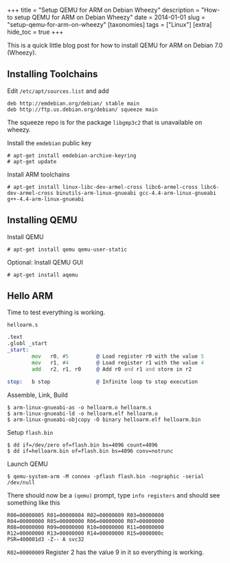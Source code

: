 +++
title = "Setup QEMU for ARM on Debian Wheezy"
description = "How-to setup QEMU for ARM on Debian Wheezy"
date = 2014-01-01
slug = "setup-qemu-for-arm-on-wheezy"
[taxonomies]
tags = ["Linux"]
[extra]
hide_toc = true
+++

This is a quick little blog post for how to install QEMU for ARM on Debian 7.0 (Wheezy).

<!-- more -->

## Installing Toolchains

Edit `/etc/apt/sources.list` and add

```
deb http://emdebian.org/debian/ stable main
deb http://ftp.us.debian.org/debian/ squeeze main
```

The squeeze repo is for the package `libgmp3c2` that is unavailable on wheezy.

Install the `emdebian` public key

```console
# apt-get install emdebian-archive-keyring
# apt-get update
```

Install ARM toolchains

```console
# apt-get install linux-libc-dev-armel-cross libc6-armel-cross libc6-dev-armel-cross binutils-arm-linux-gnueabi gcc-4.4-arm-linux-gnueabi g++-4.4-arm-linux-gnueabi
```

## Installing QEMU

Install QEMU

```console
# apt-get install qemu qemu-user-static
```

Optional: Install QEMU GUI

```console
# apt-get install aqemu
```

## Hello ARM

Time to test everything is working.

`helloarm.s`

```asm
.text
.globl _start
_start:
        mov   r0, #5         @ Load register r0 with the value 5
        mov   r1, #4         @ Load register r1 with the value 4
        add   r2, r1, r0     @ Add r0 and r1 and store in r2

stop:   b stop               @ Infinite loop to stop execution
```

Assemble, Link, Build

```console
$ arm-linux-gnueabi-as -o helloarm.o helloarm.s
$ arm-linux-gnueabi-ld -o helloarm.elf helloarm.o
$ arm-linux-gnueabi-objcopy -O binary helloarm.elf helloarm.bin
```

Setup `flash.bin`

```console
$ dd if=/dev/zero of=flash.bin bs=4096 count=4096
$ dd if=helloarm.bin of=flash.bin bs=4096 conv=notrunc
```

Launch QEMU

```console
$ qemu-system-arm -M connex -pflash flash.bin -nographic -serial /dev/null
```

There should now be a `(qemu)` prompt, type `info registers` and should see something like this

```
R00=00000005 R01=00000004 R02=00000009 R03=00000000
R04=00000000 R05=00000000 R06=00000000 R07=00000000
R08=00000000 R09=00000000 R10=00000000 R11=00000000
R12=00000000 R13=00000000 R14=00000000 R15=0000000c
PSR=400001d3 -Z-- A svc32
```

`R02=00000009` Register 2 has the value 9 in it so everything is working.
